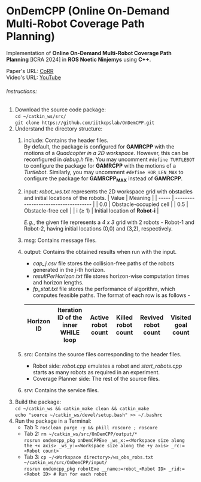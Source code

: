 # OnDemCPP (Online On-Demand Multi-Robot Coverage Path Planning)
Implementation of **Online On-Demand Multi-Robot Coverage Path Planning** [ICRA 2024] in **ROS Noetic Ninjemys** using **C++**.

Paper's URL: [CoRR](https://arxiv.org/abs/2303.00047)<br/>
Video's URL: [YouTube](https://www.youtube.com/watch?v=5nhysTTp2Fw)

###### Instructions:

1.  Download the source code package:<br/> 
    `cd ~/catkin_ws/src/`<br/> 
    `git clone https://github.com/iitkcpslab/OnDemCPP.git`
2.  Understand the directory structure:<br/> 
    1.  include: Contains the header files.<br/> 
        By default, the package is configured for **GAMRCPP** with the motions of a *Quadcopter in a 2D workspace*. However, this can be reconfigured in *debug.h* file. You may uncomment `#define TURTLEBOT` to configure the package for **GAMRCPP** with the motions of a *Turtlebot*. Similarly, you may uncomment `#define HOR_LEN_MAX` to configure the package for **GAMRCPP<sub>MAX</sub>** instead of **GAMRCPP**. 
    2.  input: *robot_ws.txt* represents the 2D workspace grid with obstacles and initial locations of the robots. 
         | Value      | Meaning                              |
         | -----      | ------------------------------------ |
         | 0.0        | Obstacle-occupied cell               |
         | 0.5        | Obstacle-free cell                   |
         | i (&ge; 1) | Initial location of **Robot-i**      |

        *E.g.*, the given file represents a *4 x 3* grid with 2 robots - Robot-1 and Robot-2, having initial locations (0,0) and (3,2), respectively. 
    3.  msg: Contains message files. 
    4.  output: Contains the obtained results when run with the input. 
        * *cap_j.csv* file stores the collision-free paths of the robots generated in the *j*-th horizon. 
        * *resultPerHorizon.txt* file stores horizon-wise computation times and horizon lengths. 
        * *fp_stat.txt* file stores the performance of algorithm, which computes feasible paths. The format of each row is as follows -

        | Horizon ID | Iteration ID of the inner WHILE loop | Active robot count | Killed robot count | Revived robot count | Visited goal count |
        | ---------- | ------------------------------------ | ------------------ | ------------------ | ------------------- | ------------------ |
    5.  src: Contains the source files corresponding to the header files. 
        * Robot side: *robot.cpp* emulates a robot and *start_robots.cpp* starts as many robots as required in an experiment. 
        * Coverage Planner side: The rest of the source files. 
    6.  srv: Contains the service files. 
3.  Build the package:<br/> 
    `cd ~/catkin_ws && catkin_make clean && catkin_make`<br/>
    `echo "source ~/catkin_ws/devel/setup.bash" >> ~/.bashrc`
4.  Run the package in a Terminal:
    -   Tab 1:
        `rosclean purge -y && pkill roscore ; roscore`
    -   Tab 2:
        `rm ~/catkin_ws/src/OnDemCPP/output/*`<br/> 
        `rosrun ondemcpp_pkg onDemCPPExe _ws_x:=<Workspace size along the +x axis> _ws_y:=<Workspace size along the +y axis> _rc:=<Robot count>`
    -   Tab 3:
        `cp ~/<Workspace directory>/ws_obs_robs.txt ~/catkin_ws/src/OnDemCPP/input/`<br/>
        `rosrun ondemcpp_pkg robotExe __name:=robot_<Robot ID> _rid:=<Robot ID> # Run for each robot`

<!--##### Gazebo simulation videos with quadcopters using PX4
*   In 2D workspaces -

    https://user-images.githubusercontent.com/17489756/181875418-7d6f449d-bd06-4b48-8321-0521ec531a89.mp4

    https://user-images.githubusercontent.com/17489756/181875451-d613dc90-03b5-4e05-b1c5-5a790d403a5a.mp4

    https://user-images.githubusercontent.com/17489756/181875595-c9b6b367-5d6a-4e79-bd45-810cdf6dcf3e.mp4

    https://user-images.githubusercontent.com/17489756/181875617-02f9eb41-d5e0-4f2c-af8f-d373546cc3d3.mp4

    https://user-images.githubusercontent.com/17489756/181875620-ef5362e4-7c2c-41bf-853a-122709114350.mp4

*   In 3D workspace -

    https://user-images.githubusercontent.com/17489756/181875811-8d1fc5cb-4623-4117-93f5-34f89d61f9e1.mp4-->

